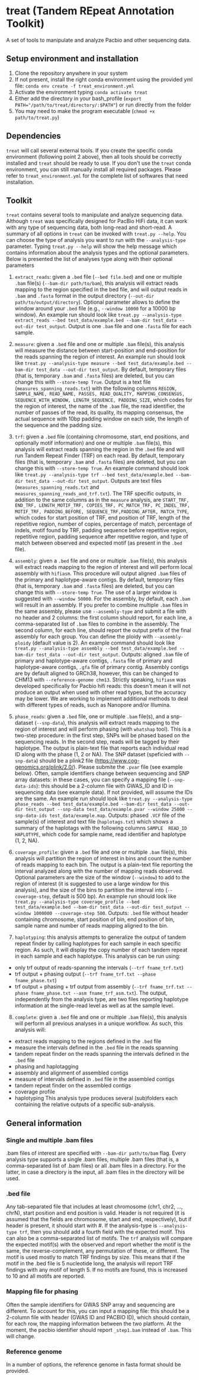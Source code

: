 # treat (Tandem REpeat Annotation Toolkit)
A set of tools to manipulate and analyze Pacbio and other sequencing data.

## Setup environment and installation
1. Clone the repository anywhere in your system
2. If not present, install the right conda environment using the provided yml file: `conda env create -f treat_environment.yml`
3. Activate the environment typing `conda activate treat`
4. Either add the directory in your bash_profile (`export PATH="/path/to/treat/directory/:$PATH"`) or run directly from the folder
5. You may need to make the program executable (`chmod +x path/to/treat.py`)

## Dependencies
`treat` will call several external tools. If you create the specific conda environment (following point 2 above), then all tools should be correctly installed and `treat` should be ready to use. If you don't use the `treat` conda environment, you can still manually install all required packages. Please refer to `treat_environment.yml` for the complete list of softwares that need installation.

## Toolkit
`treat` contains several tools to manipulate and analyze sequencing data. Although `treat` was specifically designed for PacBio HiFi data, it can work with any type of sequencing data, both long-read and short-read. A summary of all options in `treat` can be invoked with `treat.py --help`. You can choose the type of analysis you want to run with the `--analysis-type` parameter.
Typing `treat.py --help` will show the help message which contains information about the analysis types and the optional parameters. 
Below is presented the list of analyses type along with their optional parameters

1. `extract_reads`: given a `.bed` file (`--bed file.bed`) and one or multiple `.bam` file(s) (`--bam-dir path/to/bam`), this analysis will extract reads mapping to the region specified in the bed file, and will output reads in `.bam` and `.fasta` format in the output directory (`--out-dir path/to/output/directory`). Optional parameter allows to define the window around your `.bed` file (e.g., `--window 10000` for a 10000 bp window). An example run should look like `treat.py --analysis-type extract_reads --bed test_data/example.bed --bam-dir test_data --out-dir test_output`.
Output is one `.bam` file and one `.fasta` file for each sample.

2. `measure`: given a `.bed` file and one or multiple `.bam` file(s), this analysis will measure the distance between start-position and end-position for the reads spanning the region of interest. An example run should look like `treat.py --analysis-type measure --bed test_data/example.bed --bam-dir test_data --out-dir test_output`. By default, temporary files (that is, temporary `.bam` and `.fasta` files) are deleted, but you can change this with `--store-temp True`.
Output is a text file (`measures_spanning_reads.txt`) with the following columns `REGION, SAMPLE_NAME, READ_NAME, PASSES, READ_QUALITY, MAPPING_CONSENSUS, SEQUENCE_WITH_WINDOW, LENGTH_SEQUENCE, PADDING_SIZE`, which codes for the region of interest, the name of the `.bam` file, the read identifier, the number of passes of the read, its quality, its mapping consensus, the actual sequence with 10bp padding window on each side, the length of the sequence and the padding size.

3. `trf`: given a `.bed` file (containing chromosome, start, end positions, and optionally motif information) and one or multiple `.bam` file(s), this analysis will extract reads spanning the region in the `.bed` file and will run Tandem Repeat Finder (TRF) on each read. By default, temporary files (that is, temporary `.bam` and `.fasta` files) are deleted, but you can change this with `--store-temp True`. An example command should look like `treat.py --analysis-type trf --bed test_data/example.bed --bam-dir test_data --out-dir test_output`.
Outputs are text files (`measures_spanning_reads.txt` and `measures_spanning_reads_and_trf.txt`). The TRF specific outputs, in addition to the same columns as in the `measure` analysis, are `START_TRF, END_TRF, LENGTH_MOTIF_TRF, COPIES_TRF, PC_MATCH_TRF, PC_INDEL_TRF, MOTIF_TRF, PADDING_BEFORE, SEQUENCE_TRF,PADDING_AFTER, MATCH_TYPE`, which codes for start position of TRF, end position of TRF, length of the repetitive region, number of copies, percentage of match, percentage of indels, motif found by TRF, padding sequence before repetitive region, repetitive region, padding sequence after repetitive region, and type of match between observed and expected motif (as present in the `.bed` file).

4. `assembly`: given a `.bed` file and one or multiple `.bam` file(s), this analysis will extract reads mapping to the region of interest and will perform local assembly with `hifiasm`. This procedure will output aligned `.bam` files of the primary and haplotype-aware contigs. By default, temporary files (that is, temporary `.bam` and `.fasta` files) are deleted, but you can change this with `--store-temp True`. The use of a larger window is suggested with `--window 50000`. For the assembly, by default, each `.bam` will result in an assembly. If you prefer to combine multiple `.bam` files in the same assembly, please use `--assembly-type` and submit a file with no header and 2 columns: the first column should report, for each line, a comma-separated list of `.bam` files to combine in the assembly. The second column, for each line, should report the output prefix of the final assembly for each group. You can define the ploidy with `--assembly-ploidy` (default value is 2). An example command should look like `treat.py --analysis-type assembly --bed test_data/example.bed --bam-dir test_data --out-dir test_output`.
Outputs: aligned `.bam` file of primary and haplotype-aware contigs, `.fasta` file of primary and haplotype-aware contigs, `.gfa` file of primary contig. Assembly contigs are by default aligned to GRCh38, however, this can be changed to CHM13 with `--reference-genome chm13`.
Strictly speaking, `hifiasm` was developed specifically for Pacbio hifi reads: this doesn't mean it will not produce an output when used with other read types, but the accuracy may be lower. We are working to implement additional methods to deal with different types of reads, such as Nanopore and/or Illumina.

5. `phase_reads`: given a `.bed` file, one or multiple `.bam` file(s), and a snp-dataset (`--snp-data`), this analysis will extract reads mapping to the region of interest and will perform phasing (with `whatshap` tool). This is a two-step procedure: in the first step, SNPs will be phased based on the sequencing reads. In the second step, reads will be tagged by their haplotype. The output is plain-text file that reports each individual read ID along with the phase (1, 2 or NA). The SNP dataset (speficied with `--snp-data`) should be a plink2 file (https://www.cog-genomics.org/plink/2.0/). Please submite the `.pvar` file (see example below). Often, sample identifiers change between sequencing and SNP array datasets: in these cases, you can specify a mapping file (`--snp-data-ids`): this should be a 2-column file with GWAS_ID and ID in sequencing data (see example data). If not provided, will assume the IDs are the same. An example run should look like `treat.py --analysis-type phase_reads --bed test_data/example.bed --bam-dir test_data --out-dir test_output --snp-data test_data/example.pvar --window 25000 --snp-data-ids test_data/example.map`.
Outputs: phased `.VCF` file of the sample(s) of interest and text file (`haplotags.txt`) which shows a summary of the haplotags with the following columns `SAMPLE	READ_ID	HAPLOTYPE`, which code for sample name, read identifier and haplotype (1, 2, NA).

6. `coverage_profile`: given a `.bed` file and one or multiple `.bam` file(s), this analysis will partition the region of interest in bins and count the number of reads mapping to each bin. The output is a plain-text file reporting the interval analyzed along with the number of mapping reads observed. Optional parameters are the size of the window (`--window`) to add to the region of interest (it is suggested to use a large window for this analysis), and the size of the bins to partition the interval into (`--coverage-step`, default is 500 bp). An example run should look like `treat.py --analysis-type coverage_profile --bed test_data/example.bed --bam-dir test_data --out-dir test_output --window 1000000 --coverage-step 500`.
Outputs: `.bed` file without header containing chromosome, start position of bin, end position of bin, sample name and number of reads mapping aligned to the bin.

7. `haplotyping`: this analysis attempts to generalize the output of tandem repeat finder by calling haplotypes for each sample in each specific region. As such, it will display the copy number of each tandem repeat in each sample and each haplotype. This analysis can be run using:
- only trf output of reads-spanning the intervals (`--trf fname_trf.txt`) 
- trf output + phasing output (`--trf fname_trf.txt --phase fname_phase.txt`)
- trf output + phasing + trf output from assembly (`--trf fname_trf.txt --phase fname_phase.txt --asm fname_trf_asm.txt`).
The output, independently from the analysis type, are two files reporting haplotype information at the single-read level as well as at the sample level.

8. `complete`: given a `.bed` file and one or multiple `.bam` file(s), this analysis will perform all previous analyses in a unique workflow. As such, this analysis will:
- extract reads mapping to the regions defined in the `.bed` file
- measure the intervals defined in the `.bed` file in the reads spanning
- tandem repeat finder on the reads spanning the intervals defined in the `.bed` file
- phasing and haplotagging
- assembly and alignment of assembled contigs
- measure of intervals defined in `.bed` file in the assembled contigs
- tandem repeat finder on the assembled contigs
- coverage profile
- haplotyping
This analysis type produces several (sub)folders each containing the relative outputs of a specific sub-analysis.

## General information
### Single and multiple .bam files
.bam files of interest are specified with `--bam-dir path/to/bam` flag. Every analysis type supports a single .bam files, multiple .bam files (that is, a comma-separated list of .bam files) or all .bam files in a directory. For the latter, in case a directory is the input, all .bam files in the directory will be used.

### .bed file
Any tab-separated file that includes at least chromosome (chr1, chr2, ..., chrN), start position and end position is valid. Header is not required (it is assumed that the fields are chromosome, start and end, respectively), but if header is present, it should start with #. If the analysis-type is `--analysis-type trf`, then you should add a fourth field with the expected motif. This can also be a comma-separated list of motifs. The `trf` analysis will compare the expected motif(s) with the observed and report whether the motif is the same, the reverse-complement, any permutation of these, or different. The motif is used mostly to match TRF findings by size. This means that if the motif in the .bed file is 5 nucleotide long, the analysis will report TRF findings with any motif of length 5. If no motifs are found, this is increased to 10 and all motifs are reported.

### Mapping file for phasing
Often the sample identifiers for GWAS SNP array and sequencing are different. To account for this, you can input a mapping file: this should be a 2-column file with header (GWAS ID and PACBIO ID), which should contain, for each row, the mapping information between the two platform. At the moment, the pacbio identifier should report `_step1.bam` instead of `.bam`. This will change.

### Reference genome
In a number of options, the reference genome in fasta format should be provided. 